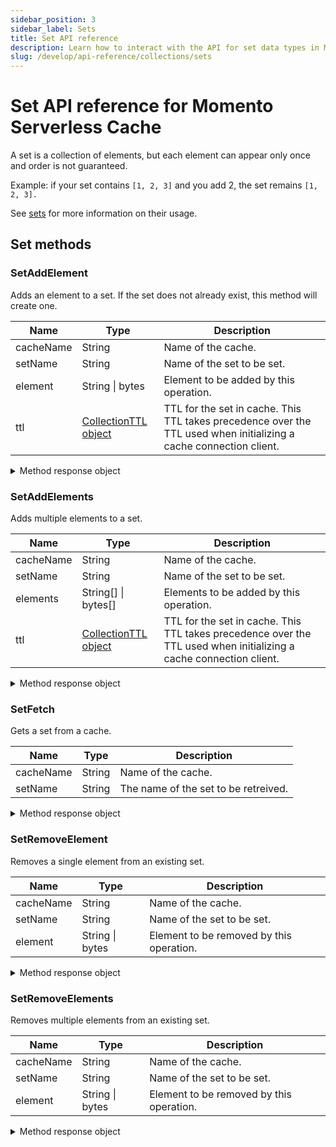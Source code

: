```yaml
---
sidebar_position: 3
sidebar_label: Sets
title: Set API reference
description: Learn how to interact with the API for set data types in Momento Serverless Cache.
slug: /develop/api-reference/collections/sets
---
```


# Set API reference for Momento Serverless Cache
A set is a collection of elements, but each element can appear only once and order is not guaranteed.

Example: if your set contains `[1, 2, 3]` and you add 2, the set remains `[1, 2, 3].`

See [sets](./../datatypes.md#set-collections) for more information on their usage.

## Set methods

### SetAddElement
Adds an element to a set. If the set does not already exist, this method will create one.

| Name            | Type         | Description                                   |
| --------------- | ------------ | --------------------------------------------- |
| cacheName       | String       | Name of the cache.                            |
| setName         | String       | Name of the set to be set. |
| element         | String \| bytes | Element to be added by this operation. |
| ttl             | [CollectionTTL object](./collection-ttl.md) | TTL for the set in cache. This TTL takes precedence over the TTL used when initializing a cache connection client. |

<details>
  <summary>Method response object</summary>

* Success
* Error

See [response objects](./response-objects.md) for specific information.

</details>

### SetAddElements
Adds multiple elements to a set.

| Name            | Type         | Description                                   |
| --------------- | ------------ | --------------------------------------------- |
| cacheName       | String       | Name of the cache.                            |
| setName  | String       | Name of the set to be set. |
| elements          | String[] \| bytes[] | Elements to be added by this operation. |
| ttl          | [CollectionTTL object](./collection-ttl.md) | TTL for the set in cache. This TTL takes precedence over the TTL used when initializing a cache connection client. |

<details>
  <summary>Method response object</summary>

* Success
* Error

See [response objects](./response-objects.md) for specific information.

</details>

### SetFetch

Gets a set from a cache.

| Name            | Type   | Description                                   |
| --------------- | ------ | --------------------------------------------- |
| cacheName       | String | Name of the cache.                            |
| setName  | String | The name of the set to be retreived. |

<details>
  <summary>Method response object</summary>

The response object for SetFetch returns three possible options, a cache hit, miss, or an error.

* Hit
    * valueSetBytes(): bytes[]
    * valueSetString(): string[]
    * toString(): string
* Miss
* Error

See [response objects](./response-objects.md) for specific information.

</details>

### SetRemoveElement
Removes a single element from an existing set.

| Name            | Type         | Description                                   |
| --------------- | ------------ | --------------------------------------------- |
| cacheName       | String       | Name of the cache.                            |
| setName         | String       | Name of the set to be set. |
| element         | String \| bytes | Element to be removed by this operation.   |

<details>
  <summary>Method response object</summary>

* Success
* Error

See [response objects](./response-objects.md) for specific information.

</details>

### SetRemoveElements
Removes multiple elements from an existing set.

| Name            | Type         | Description                                   |
| --------------- | ------------ | --------------------------------------------- |
| cacheName       | String       | Name of the cache.                            |
| setName         | String       | Name of the set to be set. |
| element         | String \| bytes | Element to be removed by this operation.   |

<details>
  <summary>Method response object</summary>

* Success
* Error

See [response objects](./response-objects.md) for specific information.

</details>